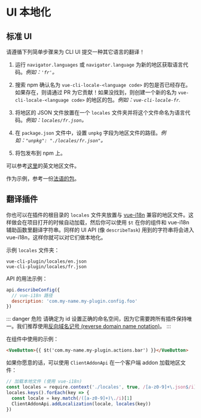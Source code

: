 # UI 本地化

## 标准 UI

请遵循下列简单步骤来为 CLI UI 提交一种其它语言的翻译！

1. 运行 `navigator.languages` 或 `navigator.language` 为新的地区获取语言代码。*例如：`'fr'`。*

2. 搜索 npm 确认名为 `vue-cli-locale-<language code>` 的包是否已经存在。如果存在，则请通过 PR 为它贡献！如果没找到，则创建一个新的名为 `vue-cli-locale-<language code>` 的地区的包。*例如：`vue-cli-locale-fr`.*

3. 将地区的 JSON 文件放置在一个 `locales` 文件夹并将这个文件命名为语言代码。*例如：`locales/fr.json`。*

4. 在 `package.json` 文件中，设置 `unpkg` 字段为地区文件的路径。*例如：`"unpkg": "./locales/fr.json"`。*

5. 将包发布到 npm 上。

可以参考[这里](https://github.com/vuejs/vue-cli/blob/dev/packages/%40vue/cli-ui/locales)的英文地区文件。

作为示例，参考一份[法语的包](https://github.com/Akryum/vue-cli-locale-fr)。

## 翻译插件

你也可以在插件的根目录的 `locales` 文件夹放置与 [vue-i18n](https://github.com/kazupon/vue-i18n) 兼容的地区文件。这样做会在项目打开的时候自动加载，然后你可以使用 `$t` 在你的组件和 vue-i18n 辅助函数里翻译字符串。同样的 UI API (像 `describeTask`) 用到的字符串将会进入 vue-i18n，这样你就可以对它们做本地化。

示例 `locales` 文件夹：

```
vue-cli-plugin/locales/en.json
vue-cli-plugin/locales/fr.json
```

API 的用法示例：

```js
api.describeConfig({
  // vue-i18n 路径
  description: 'com.my-name.my-plugin.config.foo'
})
```

::: danger 危险
请确定为 id 设置正确的命名空间，因为它需要跨所有插件保持唯一。我们推荐使用[反向域名记号 (reverse domain name notation)](https://en.wikipedia.org/wiki/Reverse_domain_name_notation)。
:::

在组件中使用的示例：

```html
<VueButton>{{ $t('com.my-name.my-plugin.actions.bar') }}</VueButton>
```

如果你愿意的话，可以使用 `ClientAddonApi` 在一个客户端 addon 加载地区文件：

```js
// 加载本地文件 (使用 vue-i18n)
const locales = require.context('./locales', true, /[a-z0-9]+\.json$/i)
locales.keys().forEach(key => {
  const locale = key.match(/([a-z0-9]+)\./i)[1]
  ClientAddonApi.addLocalization(locale, locales(key))
})
```
